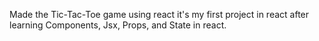 Made the Tic-Tac-Toe game using react it's my first project in react after learning Components, Jsx, Props, and State in react.

